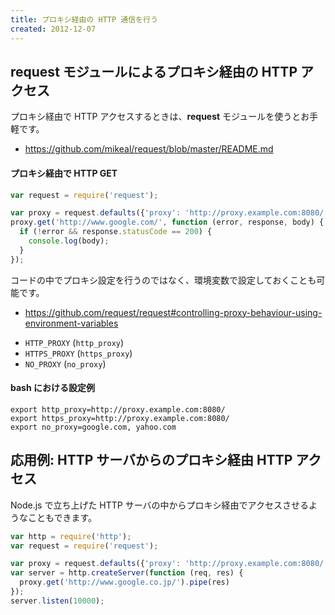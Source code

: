 ```yaml
---
title: プロキシ経由の HTTP 通信を行う
created: 2012-12-07
---
```


request モジュールによるプロキシ経由の HTTP アクセス
----

プロキシ経由で HTTP アクセスするときは、**request** モジュールを使うとお手軽です。

* https://github.com/mikeal/request/blob/master/README.md

#### プロキシ経由で HTTP GET

```javascript
var request = require('request');

var proxy = request.defaults({'proxy': 'http://proxy.example.com:8080/'})
proxy.get('http://www.google.com/', function (error, response, body) {
  if (!error && response.statusCode == 200) {
    console.log(body);
  }
});
```

コードの中でプロキシ設定を行うのではなく、環境変数で設定しておくことも可能です。

* https://github.com/request/request#controlling-proxy-behaviour-using-environment-variables
 - `HTTP_PROXY` (`http_proxy`)
 - `HTTPS_PROXY` (`https_proxy`)
 - `NO_PROXY` (`no_proxy`)

#### bash における設定例

```shell
export http_proxy=http://proxy.example.com:8080/
export https_proxy=http://proxy.example.com:8080/
export no_proxy=google.com, yahoo.com
```

応用例: HTTP サーバからのプロキシ経由 HTTP アクセス
----

Node.js で立ち上げた HTTP サーバの中からプロキシ経由でアクセスさせるようなこともできます。

```javascript
var http = require('http');
var request = require('request');

var proxy = request.defaults({'proxy': 'http://proxy.example.com:8080/'})
var server = http.createServer(function (req, res) {
  proxy.get('http://www.google.co.jp/').pipe(res)
});
server.listen(10000);
```


